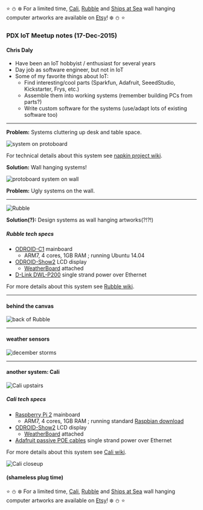 :star: :snowman: :snowflake: For a limited time, [Cali](https://www.etsy.com/listing/258768820/cali-wall-hanging-linux-computer),  [Rubble](https://www.etsy.com/listing/258665027/rubble-wall-hanging-linux-computer) and [Ships at Sea](https://www.etsy.com/listing/198036649/ships-at-sea-framed-oil-and-computers-on) wall hanging computer artworks are available on [Etsy](https://www.etsy.com/shop/IoTArtworks)!  :snowflake: :snowman: :star:

### PDX IoT Meetup notes (17-Dec-2015)

#### Chris Daly

- Have been an IoT hobbyist / enthusiast for several years
- Day job as software engineer, but not in IoT
- Some of my favorite things about IoT:
  - Find interesting/cool parts (Sparkfun, Adafruit, SeeedStudio, Kickstarter, Frys, etc.)
  - Assemble them into working systems (remember building PCs from parts?)
  - Write custom software for the systems (use/adapt lots of existing software too)

------

**Problem:** Systems cluttering up desk and table space.

![system on protoboard](https://github.com/cjdaly/napkin/wiki/images/bone3-cerb3.JPG)

For technical details about this system see [napkin project wiki](https://github.com/cjdaly/napkin/wiki/Server-with-serial-client-bone3-cerb3).

**Solution:** Wall hanging systems!

![protoboard system on wall](https://github.com/cjdaly/napkin/wiki/images/bone3-cerb3-framed.JPG)

**Problem:** Ugly systems on the wall.

------

![Rubble](https://github.com/cjdaly/fold/wiki/images/fold-Thing-Rubble-7.jpg)

**Solution(?):** Design systems as wall hanging artworks(?!?!)

##### Rubble tech specs

* [ODROID-C1](http://ameridroid.com/products/odroid-c1) mainboard
  * ARM7, 4 cores, 1GB RAM ; running Ubuntu 14.04
* [ODROID-Show2](http://ameridroid.com/products/odroid-show-2) LCD display
  * [WeatherBoard](http://ameridroid.com/products/weather-board) attached
* [D-Link DWL-P200](http://us.dlink.com/products/business-solutions/power-over-ethernet-adapter-kit/) single strand power over Ethernet

For more details about this system see [Rubble wiki](https://github.com/cjdaly/fold/wiki/fold-Thing-Rubble).

------

#### behind the canvas

![back of Rubble](https://github.com/cjdaly/fold/wiki/images/fold-Thing-Rubble-8.jpg)

------

#### weather sensors

![december storms](https://github.com/cjdaly/fold/wiki/images/weatherThing-baro-dec2015.png)

------

#### another system: Cali

![Cali upstairs](https://github.com/cjdaly/fold/wiki/images/fold-Thing-Cali-6.jpg)

##### Cali tech specs

* [Raspberry Pi 2](https://www.raspberrypi.org/products/raspberry-pi-2-model-b/) mainboard
  * ARM7, 4 cores, 1GB RAM ; running standard [Raspbian download](https://www.raspberrypi.org/downloads)
* [ODROID-Show2](http://ameridroid.com/products/odroid-show-2) LCD display
  * [WeatherBoard](http://ameridroid.com/products/weather-board) attached
* [Adafruit passive POE cables](https://www.adafruit.com/products/435) single strand power over Ethernet

For more details about this system see [Cali wiki](https://github.com/cjdaly/fold/wiki/fold-Thing-Cali).

![Cali closeup](https://github.com/cjdaly/fold/wiki/images/fold-Thing-Cali-5.jpg)

#### (shameless plug time)

:star: :snowman: :snowflake: For a limited time, [Cali](https://www.etsy.com/listing/258768820/cali-wall-hanging-linux-computer),  [Rubble](https://www.etsy.com/listing/258665027/rubble-wall-hanging-linux-computer) and [Ships at Sea](https://www.etsy.com/listing/198036649/ships-at-sea-framed-oil-and-computers-on) wall hanging computer artworks are available on [Etsy](https://www.etsy.com/shop/IoTArtworks)!  :snowflake: :snowman: :star:
